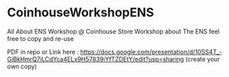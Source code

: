 # CoinhouseWorkshopENS
All About ENS Workshop @ Coinhouse Store
Workshop about The ENS feel free to copy and re-use

PDF in repo or Link here : https://docs.google.com/presentation/d/10SS4T_-GiBkHmrQ7iLCdYca4ELx9H57839iYfTZDEtY/edit?usp=sharing (create your own copy)
